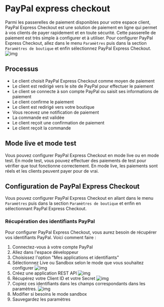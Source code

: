 # PayPal express checkout

Parmi les passerelles de paiement disponibles pour votre espace client, PayPal Express Checkout est une solution de paiement en ligne qui permet à vos clients de payer rapidement et en toute sécurité. Cette passerelle de paiement est très simple à configurer et à utiliser.
Pour configurer PayPal Express Checkout, allez dans le menu `Paramètres` puis dans la section `Paramètres de boutique` et enfin sélectionnez PayPal Express Checkout.
![img](/img/next_gen/settings/store/payment_gateways/paypal_express_checkout/config.png)
## Processus
- Le client choisit PayPal Express Checkout comme moyen de paiement
- Le client est redirigé vers le site de PayPal pour effectuer le paiement
- Le client se connecte à son compte PayPal ou saisit ses informations de paiement
- Le client confirme le paiement
- Le client est redirigé vers votre boutique
- Vous recevez une notification de paiement
- La commande est validée
- Le client reçoit une confirmation de paiement
- Le client reçoit la commande
## Mode live et mode test
Vous pouvez configurer PayPal Express Checkout en mode live ou en mode test. En mode test, vous pouvez effectuer des paiements de test pour vérifier que tout fonctionne correctement. En mode live, les paiements sont réels et les clients peuvent payer pour de vrai.
## Configuration de PayPal Express Checkout
Vous pouvez configurer PayPal Express Checkout en allant dans le menu `Paramètres` puis dans la section `Paramètres de boutique` et enfin en sélectionnant PayPal Express Checkout.
### Récupération des identifiants PayPal
Pour configurer PayPal Express Checkout, vous aurez besoin de récupérer vos identifiants PayPal. Voici comment faire :
1. Connectez-vous à votre compte PayPal
2. Allez dans l'espace développeur
3. Choisissez l'option "Mes applications et identifiants"
4. Sélectionnez Live ou Sandbox selon le mode que vous souhaitez configurer
![img](/img/next_gen/settings/store/payment_gateways/paypal_express_checkout/app_rest.png)
5. Créez une application REST API
![img](/img/next_gen/settings/store/payment_gateways/paypal_express_checkout/create_app.png)
6. Récupérez votre Client ID et votre Secret
![img](/img/next_gen/settings/store/payment_gateways/paypal_express_checkout/keys.png)
7. Copiez ces identifiants dans les champs correspondants dans les paramètres.
![img](/img/next_gen/settings/store/payment_gateways/paypal_express_checkout/keys2.png)
8. Modifier si besoins le mode sandbox
9. Sauvegardez les paramètres
